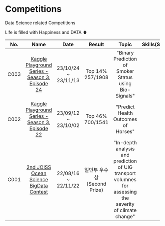 # Competitions
Data Science related Competitions

Life is filled with Happiness and DATA ⬆️

| No. | Name | Date | Result | Topic | Skills(Summary) | Link |
| :--------: | :-----------: | :-----------: | :-----------: | :-----------: | :-----------: | :-----------: |
| C003 | [Kaggle Playground Series - Season 3, Episode 24](https://www.kaggle.com/competitions/playground-series-s3e24) | 23/10/24 ~ 23/11/13 | Top 14%<br>257/1908 | "Binary Prediction of Smoker Status using Bio-Signals"| | |
| C002 | [Kaggle Playground Series - Season 3, Episode 22](https://www.kaggle.com/competitions/playground-series-s3e22) | 23/09/12 ~ 23/10/02 | Top 46%<br>700/1541 | "Predict Health Outcomes of Horses" | | |
| C001 | [2nd JOISS Ocean Science BigData Contest]() | 22/08/16 ~ 22/11/22 | 일반부 우수상<br>(Second Prize) | "In-depth analysis and prediction of UIG transport volumnes for assessing the severity of climate change" | | |

